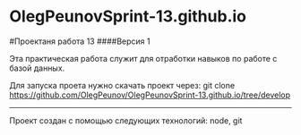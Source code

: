 # OlegPeunovSprint-13.github.io

#Проектаня работа 13
####Версия 1 

Эта практическая работа служит для отработки навыков по работе с базой данных.


Для запуска проета нужно скачать проект через: git clone https://github.com/OlegPeunov/OlegPeunovSprint-13.github.io/tree/develop





***
Проект создан с помощью следующих технологий: node, git
